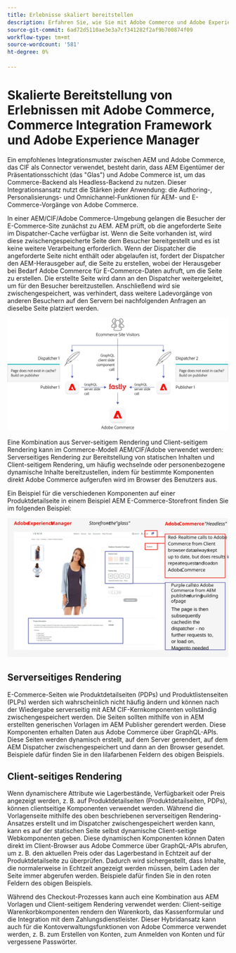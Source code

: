 ```yaml
---
title: Erlebnisse skaliert bereitstellen
description: Erfahren Sie, wie Sie mit Adobe Commerce und Adobe Experience Manager Erlebnisse bedarfsgerecht bereitstellen können.
source-git-commit: 6ad72d5110ae3e3a7cf341282f2af9b700874f09
workflow-type: tm+mt
source-wordcount: '581'
ht-degree: 0%

---
```



# Skalierte Bereitstellung von Erlebnissen mit Adobe Commerce, Commerce Integration Framework und Adobe Experience Manager

Ein empfohlenes Integrationsmuster zwischen AEM und Adobe Commerce, das CIF als Connector verwendet, besteht darin, dass AEM Eigentümer der Präsentationsschicht (das &quot;Glas&quot;) und Adobe Commerce ist, um das Commerce-Backend als Headless-Backend zu nutzen. Dieser Integrationsansatz nutzt die Stärken jeder Anwendung: die Authoring-, Personalisierungs- und Omnichannel-Funktionen für AEM- und E-Commerce-Vorgänge von Adobe Commerce.

In einer AEM/CIF/Adobe Commerce-Umgebung gelangen die Besucher der E-Commerce-Site zunächst zu AEM. AEM prüft, ob die angeforderte Seite im Dispatcher-Cache verfügbar ist. Wenn die Seite vorhanden ist, wird diese zwischengespeicherte Seite dem Besucher bereitgestellt und es ist keine weitere Verarbeitung erforderlich. Wenn der Dispatcher die angeforderte Seite nicht enthält oder abgelaufen ist, fordert der Dispatcher den AEM-Herausgeber auf, die Seite zu erstellen, wobei der Herausgeber bei Bedarf Adobe Commerce für E-Commerce-Daten aufruft, um die Seite zu erstellen. Die erstellte Seite wird dann an den Dispatcher weitergeleitet, um für den Besucher bereitzustellen. Anschließend wird sie zwischengespeichert, was verhindert, dass weitere Ladevorgänge von anderen Besuchern auf den Servern bei nachfolgenden Anfragen an dieselbe Seite platziert werden.

![Übersichtsdiagramm zur Adobe Experience Manager- und Adobe Commerce-Architektur](../assets/commerce-at-scale/overview.png)

Eine Kombination aus Server-seitigem Rendering und Client-seitigem Rendering kann im Commerce-Modell AEM/CIF/Adobe verwendet werden: Serverseitiges Rendering zur Bereitstellung von statischen Inhalten und Client-seitigem Rendering, um häufig wechselnde oder personenbezogene dynamische Inhalte bereitzustellen, indem für bestimmte Komponenten direkt Adobe Commerce aufgerufen wird
im Browser des Benutzers aus.

Ein Beispiel für die verschiedenen Komponenten auf einer Produktdetailseite in einem Beispiel AEM E-Commerce-Storefront finden Sie im folgenden Beispiel:

![Übersichtsdiagramm zur Adobe Experience Manager- und Adobe Commerce-Architektur](../assets/commerce-at-scale/product-details-page.svg)

## Serverseitiges Rendering

E-Commerce-Seiten wie Produktdetailseiten (PDPs) und Produktlistenseiten (PLPs) werden sich wahrscheinlich nicht häufig ändern und können nach der Wiedergabe serverseitig mit AEM CIF-Kernkomponenten vollständig zwischengespeichert werden. Die Seiten sollten mithilfe von in AEM erstellten generischen Vorlagen im AEM Publisher gerendert werden. Diese Komponenten erhalten Daten aus Adobe Commerce über GraphQL-APIs. Diese Seiten werden dynamisch erstellt, auf dem Server gerendert, auf dem AEM Dispatcher zwischengespeichert und dann an den Browser gesendet. Beispiele dafür finden Sie in den lilafarbenen Feldern des obigen Beispiels.

## Client-seitiges Rendering

Wenn dynamischere Attribute wie Lagerbestände, Verfügbarkeit oder Preis angezeigt werden, z. B. auf Produktdetailseiten (Produktdetailseiten, PDPs), können clientseitige Komponenten verwendet werden. Während die Vorlagenseite mithilfe des oben beschriebenen serverseitigen Rendering-Ansatzes erstellt und im Dispatcher zwischengespeichert werden kann, kann es auf der statischen Seite selbst dynamische Client-seitige Webkomponenten geben. Diese dynamischen Komponenten können Daten direkt im Client-Browser aus Adobe Commerce über GraphQL-APIs abrufen, um z. B. den aktuellen Preis oder das Lagerbestand in Echtzeit auf der Produktdetailseite zu überprüfen. Dadurch wird sichergestellt, dass Inhalte, die normalerweise in Echtzeit angezeigt werden müssen, beim Laden der Seite immer abgerufen werden. Beispiele dafür finden Sie in den roten Feldern des obigen Beispiels.

Während des Checkout-Prozesses kann auch eine Kombination aus AEM Vorlagen und Client-seitigem Rendering verwendet werden: Client-seitige Warenkorbkomponenten rendern den Warenkorb, das Kassenformular und die Integration mit dem Zahlungsdienstleister. Dieser Hybridansatz kann auch für die Kontoverwaltungsfunktionen von Adobe Commerce verwendet werden, z. B. zum Erstellen von Konten, zum Anmelden von Konten und für vergessene Passwörter.
